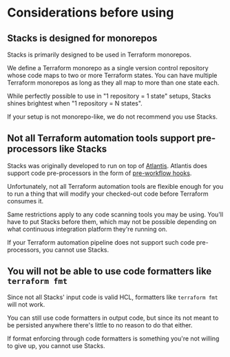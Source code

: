 # Considerations before using

## Stacks is designed for monorepos

Stacks is primarily designed to be used in Terraform monorepos.

We define a Terraform monorepo as a single version control repository whose code maps to two or more Terraform states.
You can have multiple Terraform monorepos as long as they all map to more than one state each.

While perfectly possible to use in "1 repository = 1 state" setups, Stacks shines brightest when "1 repository = N states".

If your setup is not monorepo-like, we do not recommend you use Stacks.

## Not all Terraform automation tools support pre-processors like Stacks

Stacks was originally developed to run on top of [Atlantis](https://www.runatlantis.io/).
Atlantis does support code pre-processors in the form of [pre-workflow hooks](https://www.runatlantis.io/docs/pre-workflow-hooks.html#pre-workflow-hooks).

Unfortunately, not all Terraform automation tools are flexible enough for you to run a thing that will modify your checked-out code before Terraform consumes it.

Same restrictions apply to any code scanning tools you may be using. You'll have to put Stacks before them, which may not be possible depending on what continuous integration platform they're running on.

If your Terraform automation pipeline does not support such code pre-processors, you cannot use Stacks.

## You will not be able to use code formatters like `terraform fmt`

Since not all Stacks' input code is valid HCL, formatters like `terraform fmt` will not work.

You can still use code formatters in output code, but since its not meant to be persisted anywhere there's little to no reason to do that either.

If format enforcing through code formatters is something you're not willing to give up, you cannot use Stacks.
